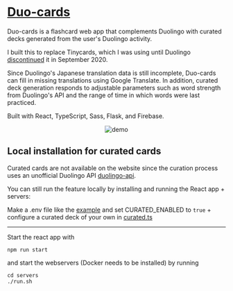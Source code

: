 # [Duo-cards](https://feefs.me/duo-cards)

Duo-cards is a flashcard web app that complements Duolingo with curated decks generated from the user's Duolingo activity.

I built this to replace Tinycards, which I was using until Duolingo [discontinued](https://twitter.com/duolingo/status/1275404093201149952) it in September 2020.

Since Duolingo's Japanese translation data is still incomplete, Duo-cards can fill in missing translations using Google Translate. In addition, curated deck generation responds to adjustable parameters such as word strength from Duolingo's API and the range of time in which words were last practiced.

Built with React, TypeScript, Sass, Flask, and Firebase.

<p align="center">
    <img src="demo.gif" alt="demo">
<p>

## Local installation for curated cards

Curated cards are not available on the website since the curation process uses an unofficial Duolingo API [duolingo-api](https://github.com/KartikTalwar/Duolingo).

You can still run the feature locally by installing and running the React app + servers:

Make a .env file like the [example](servers/duolingo/.env.example) and set CURATED_ENABLED to `true` + configure a curated deck of your own in [curated.ts](src/data/curated.ts)

---

Start the react app with

```
npm run start
```

and start the webservers (Docker needs to be installed) by running

```
cd servers
./run.sh
```
